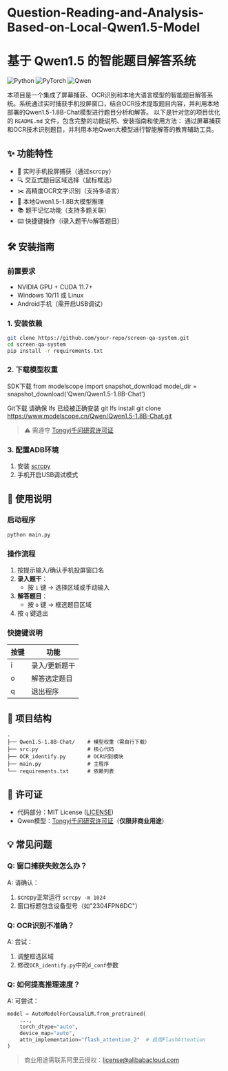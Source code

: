 # Question-Reading-and-Analysis-Based-on-Local-Qwen1.5-Model
# 基于 Qwen1.5 的智能题目解答系统

![Python](https://img.shields.io/badge/Python-3.8+-blue.svg)
![PyTorch](https://img.shields.io/badge/PyTorch-2.0+-red.svg)
![Qwen](https://img.shields.io/badge/Qwen-1.5-1.8B-green.svg)

本项目是一个集成了屏幕捕获、OCR识别和本地大语言模型的智能题目解答系统。系统通过实时捕获手机投屏窗口，结合OCR技术提取题目内容，并利用本地部署的Qwen1.5-1.8B-Chat模型进行题目分析和解答。
以下是针对您的项目优化的 `README.md` 文件，包含完整的功能说明、安装指南和使用方法：
通过屏幕捕获和OCR技术识别题目，并利用本地Qwen大模型进行智能解答的教育辅助工具。

## ✨ 功能特性

- 📱 实时手机投屏捕获（通过scrcpy）
- 🔍 交互式题目区域选择（鼠标框选）
- ✂️ 高精度OCR文字识别（支持多语言）
- 🧠 本地Qwen1.5-1.8B大模型推理
- 📚 题干记忆功能（支持多题关联）
- ⌨️ 快捷键操作（i录入题干/o解答题目）

## 🛠️ 安装指南

### 前置要求
- NVIDIA GPU + CUDA 11.7+
- Windows 10/11 或 Linux
- Android手机（需开启USB调试）

### 1. 安装依赖
```bash
git clone https://github.com/your-repo/screen-qa-system.git
cd screen-qa-system
pip install -r requirements.txt
```

### 2. 下载模型权重
SDK下载
from modelscope import snapshot_download
model_dir = snapshot_download('Qwen/Qwen1.5-1.8B-Chat')

Git下载
请确保 lfs 已经被正确安装
git lfs install
git clone https://www.modelscope.cn/Qwen/Qwen1.5-1.8B-Chat.git

> ⚠️ 需遵守 [Tongyi千问研究许可证](./LICENSE-TongyiQianwen.txt)

### 3. 配置ADB环境
1. 安装 [scrcpy](https://github.com/Genymobile/scrcpy)
2. 手机开启USB调试模式

## 🚀 使用说明

### 启动程序
```bash
python main.py
```

### 操作流程
1. 按提示输入/确认手机投屏窗口名
2. **录入题干**：
   - 按 `i` 键 → 选择区域或手动输入
3. **解答题目**：
   - 按 `o` 键 → 框选题目区域
4. 按 `q` 键退出

### 快捷键说明
| 按键 | 功能 |
|------|------|
| i    | 录入/更新题干 |
| o    | 解答选定题目 |
| q    | 退出程序 |

## 📂 项目结构
```
.
├── Qwen1.5-1.8B-Chat/    # 模型权重（需自行下载）
├── src.py                # 核心代码
├── OCR_identify.py       # OCR识别模块
├── main.py               # 主程序
└── requirements.txt      # 依赖列表
```

## 📜 许可证
- 代码部分：MIT License ([LICENSE](./LICENSE))
- Qwen模型：[Tongyi千问研究许可证](./LICENSE-TongyiQianwen)（**仅限非商业用途**）

## 💡 常见问题

### Q: 窗口捕获失败怎么办？
A: 请确认：
1. scrcpy正常运行 `scrcpy -m 1024`
2. 窗口标题包含设备型号（如"2304FPN6DC"）

### Q: OCR识别不准确？
A: 尝试：
1. 调整框选区域
2. 修改`OCR_identify.py`中的`d_conf`参数

### Q: 如何提高推理速度？
A: 可尝试：
```python
model = AutoModelForCausalLM.from_pretrained(
    ...,
    torch_dtype="auto",
    device_map="auto",
    attn_implementation="flash_attention_2"  # 启用FlashAttention
)
```

> 商业用途需联系阿里云授权：license@alibabacloud.com
